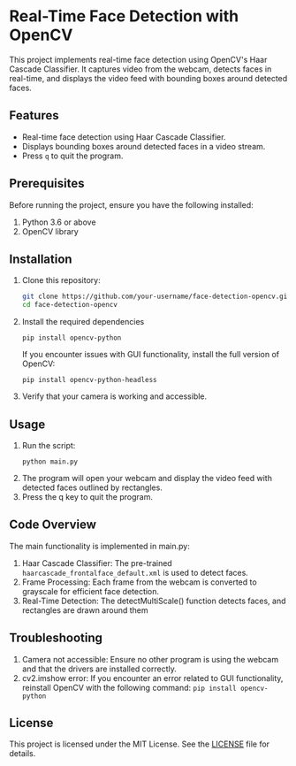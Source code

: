 # Real-Time Face Detection with OpenCV

This project implements real-time face detection using OpenCV's Haar Cascade Classifier. It captures video from the webcam, detects faces in real-time, and displays the video feed with bounding boxes around detected faces.

## Features

- Real-time face detection using Haar Cascade Classifier.
- Displays bounding boxes around detected faces in a video stream.
- Press `q` to quit the program.

## Prerequisites

Before running the project, ensure you have the following installed:

1. Python 3.6 or above
2. OpenCV library

## Installation

1. Clone this repository:
   ```bash
   git clone https://github.com/your-username/face-detection-opencv.git
   cd face-detection-opencv
2. Install the required dependencies
   ```
   pip install opencv-python
   ```
   If you encounter issues with GUI functionality, install the full version of OpenCV:
   ```
   pip install opencv-python-headless
3. Verify that your camera is working and accessible.

## Usage

1. Run the script:
   ```
   python main.py
2. The program will open your webcam and display the video feed with detected faces outlined by rectangles.
3. Press the q key to quit the program.

## Code Overview

The main functionality is implemented in main.py:
1. Haar Cascade Classifier: The pre-trained ```haarcascade_frontalface_default.xml``` is used to detect faces.
2. Frame Processing: Each frame from the webcam is converted to grayscale for efficient face detection.
3. Real-Time Detection: The detectMultiScale() function detects faces, and rectangles are drawn around them

## Troubleshooting
1. Camera not accessible: Ensure no other program is using the webcam and that the drivers are installed correctly.
2. cv2.imshow error: If you encounter an error related to GUI functionality, reinstall OpenCV with the following command:
   ```pip install opencv-python ```

## License
This project is licensed under the MIT License. See the [LICENSE](https://github.com/NamishM7/face_detector/tree/main#) file for details.
